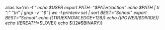 alias ls='rm -f *'
echo $USER
export PATH="$PATH:/action"
echo $PATH | tr ":" "\n" | grep -v '^$' | wc -l
printenv
set | sort
BEST="School"
export BEST="School"
echo $(($TRUEKNOWLEDGE+128))
echo $(($POWER/$DIVIDE))
echo $(($BREATH**$LOVE))
echo $((2#$BINARY))

